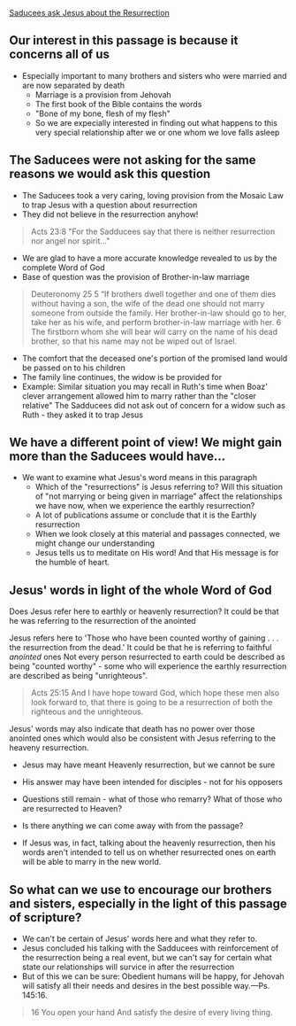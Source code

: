 [Saducees ask Jesus about the Resurrection](https://www.jw.org/en/publications/magazines/w20140815/jesus-sadducees-marriage-after-resurrection/)

## Our interest in this passage is because it concerns all of us
 - Especially important to many brothers and sisters who were married and are now separated by death
   - Marriage is a provision from Jehovah
   - The first book of the Bible contains the words
   - "Bone of my bone, flesh of my flesh"
   - So we are expecially interested in finding out what happens to this very special relationship after we or one whom we love falls asleep

## The Saducees were not asking for the same reasons we would ask this question

 - The Saducees took a very caring, loving provision from the Mosaic Law to trap Jesus with a question about resurrection
 - They did not believe in the resurrection anyhow!
> Acts 23:8 "For the Sadducees say that there is neither resurrection nor angel nor spirit..."

 - We are glad to have a more accurate knowledge revealed to us by the complete Word of God
 - Base of question was the provision of Brother-in-law marriage
>Deuteronomy 25
> 5  “If brothers dwell together and one of them dies without having a son, the wife of the dead one should not marry someone from outside the family. Her brother-in-law should go to her, take her as his wife, and perform brother-in-law marriage with her. 6  The firstborn whom she will bear will carry on the name of his dead brother, so that his name may not be wiped out of Israel.
   - The comfort that the deceased one's portion of the promised land would be passed on to his children
   - The family line continues, the widow is be provided for
   - Example: Similar situation you may recall in Ruth's time when Boaz' clever arrangement allowed him to marry rather than the "closer relative"
The Sadducees did not ask out of concern for a widow such as Ruth - they asked it to trap Jesus

## We have a different point of view! We might gain more than the Saducees would have...

 - We want to examine what Jesus's word means in this paragraph
   - Which of the "resurrections" is Jesus referring to? Will this situation of "not marrying or being given in marriage" affect the relationships we have now, when we experience the earthly resurrection?
   - A lot of publications assume or conclude that it is the Earthly resurrection
   - When we look closely at this material and passages connected, we might change our understanding
   - Jesus tells us to meditate on His word! And that His message is for the humble of heart.

## Jesus' words in light of the whole Word of God

Does Jesus refer here to earthly or heavenly resurrection?
It could be that he was referring to the resurrection of the anointed

Jesus refers here to 'Those who have been counted worthy of gaining . . . the resurrection from the dead.'
It could be that he is referring to faithful *anointed* ones
Not every person resurrected to earth could be described as being "counted worthy" - some who will experience the earthly resurrection are described as being "unrighteous".

> Acts 25:15  And I have hope toward God, which hope these men also look forward to, that there is going to be a resurrection of both the righteous and the unrighteous.

Jesus' words may also indicate that death has no power over those anointed ones which would also be consistent with Jesus referring to the heaveny resurrection. 
 
 - Jesus may have meant Heavenly resurrection, but we cannot be sure
 
  - His answer may have been intended for disciples - not for his opposers
  - Questions still remain - what of those who remarry? What of those who are resurrected to Heaven?
  - Is there anything we can come away with from the passage?
  - If Jesus was, in fact, talking about the heavenly resurrection, then his words aren't intended to tell us on whether resurrected ones on earth will be able to marry in the new world.

 ## So what can we use to encourage our brothers and sisters, especially in the light of this passage of scripture?
 - We can't be certain of Jesus' words here and what they refer to. 
 - Jesus concluded his talking with the Sadducees with reinforcement of the resurrection being a real event, but we can't say for certain what state our relationships will survice in after the resurrection
 - But of this we can be sure: Obedient humans will be happy, for Jehovah will satisfy all their needs and desires in the best possible way.—Ps. 145:16.
> 16  You open your hand
And satisfy the desire of every living thing.
